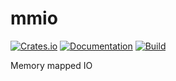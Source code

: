 # mmio

[![Crates.io](https://img.shields.io/crates/v/dev-mmio.svg)](https://crates.io/crates/dev-mmio)
[![Documentation](https://docs.rs/dev-mmio/badge.svg)](https://docs.rs/crate/dev-mmio/)
[![Build](https://github.com/DoumanAsh/mmio/workflows/Rust/badge.svg)](https://github.com/DoumanAsh/mmio/actions?query=workflow%3ARust)

Memory mapped IO
